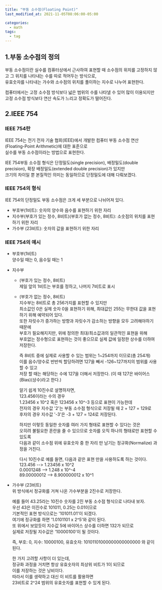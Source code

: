 ```yaml
---
title: "부동 소수점(Floating Point)"
last_modified_at: 2021-11-05T08:06:00-05:00

categories:
  - math
tags:
  - tag
---
```


## 1.부동 소수점의 정의

부동 소수점이란 실수를 컴퓨터상에서 근사하여 표현할 때 소수점의 위치를 고정하지 않고 그 위치를 나타내는 수를 따로 적어두는 방식으로,  
유효숫자를 나타내는 가수와 소수점의 위치를 풀이하는 지수로 나누어 표현한다.

컴퓨터에서는 고정 소수점 방식보다 넓은 범위의 수를 나타낼 수 있어 많이 이용되지만 고정 소수점 방식보다 연산 속도가 느리고 정확도가 떨어진다.

## 2.IEEE 754

### IEEE 754란
IEEE 754는 전기 전자 기술 협회(IEEE)에서 개발한 컴퓨터 부동 소수점 연산(Floating-Point Arithmetic)에 대한 표준으로  
실수를 부동 소수점이라는 방법으로 표현한다.

IEE 754부동 소수점 형식은 단정밀도(single precision), 배정밀도(double precision), 확장 배정밀도(extended double precision)가 있지만  
크기의 차이일 뿐 본질적인 의미는 동일하므로 단정밀도에 대해 다뤄보겠다.

### IEEE 754의 형식
IEE 754의 단정밀도 부동 소수점은 크게 세 부분으로 나뉘어져 있다.
- 부호부(1비트): 숫자의 양수와 음수를 표현하기 위한 자리
- 지수부(부호가 있는 정수, 8비트)(부호가 없는 정수, 8비트): 소숫점의 위치를 표현하기 위한 자리
- 가수부 (23비트): 숫자의 값을 표현하기 위한 자리

### IEEE 754의 예시
- 부호부(1비트)  
양수일 때는 0, 음수일 때는 1
- 지수부
  - (부호가 있는 정수, 8비트)  
제일 앞의 1비트는 부호를 정하고, 나머지 7비트로 표시
  - (부호가 없는 정수, 8비트)  
지수부는 8비트로 총 256가지를 표현할 수 있지만  
최소값인 0은 실제 숫자 0을 표현하기 위해, 최대값인 255는 무한대 값을 표현하기 위해 예약되어 있다.  
또한 자릿수가 증가하는 방향과 자릿수가 감소하는 방향을 모두 고려해야하기 때문에  
부호가 필요해지지만, 위에 정의한 최대/최소값과의 일관적인 표현을 위해  
부호없는 정수형으로 표현하는 것이 좋으므로 실제 값에 일정한 상수를 더하여 저장한다.

    즉 8비트 중에 실제로 사용할 수 있는 범위는 1&#126;254까지 이므로(총 254개)  
이를 음수/양수로 반반씩 할당하려면 127을 빼서 -126~127까지의 범위를 사용할 수 있고  
저장 할 때는 해당하는 수에 127을 더해서 저장한다. (이 때 127은 바이어스(Bias)(상수)라고 한다.)

    알기 쉽게 10진수로 설명하자면,  
123.456이라는 수의 경우  
1.23456 x 10^2 혹은 123456 x 10^-3 등으로 표현이 가능한데  
전자의 경우 지수값 '2'는 부동 소수점 형식으로 저장될 때 2 + 127 = 129로  
후자의 경우 지수값 '-3'은 -3 + 127 = 124로 저장된다.

    하지만 이렇듯 동일한 숫자를 여러 가지 형태로 표현할 수 있다는 것은  
오히려 불필요한 혼란을 줄 수 있으므로 숫자를 오직 하나의 형태로만 표현할 수 있도록  
다음과 같이 소수점 위에 유효숫자 중 한 자리 만 남기는 정규화(Normalize) 과정을 거친다.

    다시 10진수로 예를 들면, 다음과 같은 표현 만을 사용하도록 하는 것이다.  
123.456 --> 1.23456 x 10^2  
0.0001248 --> 1.248 x 10^-4  
89.00000012 --> 8.900000012 x 10^1

- 가수부 (23비트)  
위 방식에서 정규화를 거쳐 나온 가수부분을 2진수로 저장한다.

  예를 들어 43.25라는 10진수 숫자를 2진 부동 소수점 형식으로 나타내 보자.  
우선 43은 이진수로 101011, 0.25는 0.01이므로  
기본적인 표현 방식으로는 '101011.01'이 되겠다.  
여기에 정규화를 하면 '1.0101101 x 2^5'와 같이 된다.  
또 위에서 보았듯이 지수값 5에 바이어스 상수를 더하면 132가 되므로  
실제로 저장될 지수값은 '10000100'이 될 것이다.  

  즉, 부호: 0, 지수: 10000100, 유효숫자: 10101101000000000000000 와 같이 된다.

  한 가지 고려할 사항이 더 있는데,  
정규화 과정을 거치면 항상 유효숫자의 최상위 비트가 1이 되므로  
이를 저장하는 것은 낭비이다.  
따라서 이를 생략하고 대신 이 비트를 활용하면  
23비트로 2^24 범위의 유효숫자를 표현할 수 있게 된다.
